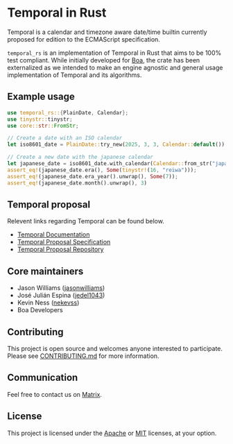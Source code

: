 # Temporal in Rust

Temporal is a calendar and timezone aware date/time builtin currently
proposed for edition to the ECMAScript specification.

`temporal_rs` is an implementation of Temporal in Rust that aims to be
100% test compliant. While initially developed for [Boa][boa-repo], the
crate has been externalized as we intended to make an engine agnostic
and general usage implementation of Temporal and its algorithms.

## Example usage

```rust
use temporal_rs::{PlainDate, Calendar};
use tinystr::tinystr;
use core::str::FromStr;

// Create a date with an ISO calendar
let iso8601_date = PlainDate::try_new(2025, 3, 3, Calendar::default()).unwrap();

// Create a new date with the japanese calendar
let japanese_date = iso8601_date.with_calendar(Calendar::from_str("japanese").unwrap()).unwrap();
assert_eq!(japanese_date.era(), Some(tinystr!(16, "reiwa")));
assert_eq!(japanese_date.era_year().unwrap(), Some(7));
assert_eq!(japanese_date.month().unwrap(), 3)
```

## Temporal proposal

Relevent links regarding Temporal can be found below.

- [Temporal Documentation](https://tc39.es/proposal-temporal/docs/)
- [Temporal Proposal Specification](https://tc39.es/proposal-temporal/)
- [Temporal Proposal Repository](https://github.com/tc39/proposal-temporal)

## Core maintainers

- Jason Williams
  ([jasonwilliams](https://github.com/orgs/boa-dev/people/jasonwilliams))
- José Julián Espina
  ([jedel1043](https://github.com/orgs/boa-dev/people/jedel1043))
- Kevin Ness ([nekevss](https://github.com/orgs/boa-dev/people/nekevss))
- Boa Developers

## Contributing

This project is open source and welcomes anyone interested to
participate. Please see [CONTRIBUTING.md](./CONTRIBUTING.md) for more
information.

## Communication

Feel free to contact us on
[Matrix](https://matrix.to/#/#boa:matrix.org).

## License

This project is licensed under the [Apache](./LICENSE-Apache) or
[MIT](./LICENSE-MIT) licenses, at your option.

[boa-repo]: https://github.com/boa-dev/boa
